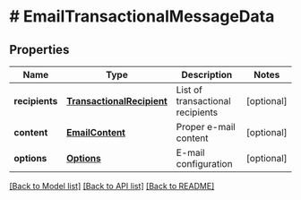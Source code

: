 # # EmailTransactionalMessageData

## Properties

Name | Type | Description | Notes
------------ | ------------- | ------------- | -------------
**recipients** | [**TransactionalRecipient**](TransactionalRecipient.md) | List of transactional recipients | [optional]
**content** | [**EmailContent**](EmailContent.md) | Proper e-mail content | [optional]
**options** | [**Options**](Options.md) | E-mail configuration | [optional]

[[Back to Model list]](../../README.md#models) [[Back to API list]](../../README.md#endpoints) [[Back to README]](../../README.md)

